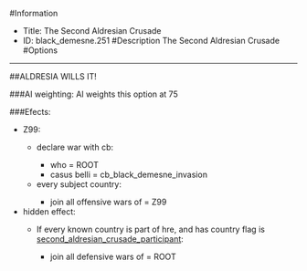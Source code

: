 #Information
 - Title: The Second Aldresian Crusade
 - ID: black_demesne.251
#Description
The Second Aldresian Crusade
#Options

___
##ALDRESIA WILLS IT!

###AI weighting:
AI weights this option at 75


###Efects:<ul><li>Z99:</li><ul><li>declare war with cb:</li><ul><li>who = ROOT</li><li>casus belli = cb_black_demesne_invasion</li></ul><li>every subject country:</li><ul><li>join all offensive wars of = Z99</li></ul></ul><li>hidden effect:</li><ul><li>If every known country is part of hre, and  has country flag is [second_aldresian_crusade_participant](../flags/second_aldresian_crusade_participant.md):</li><ul><li>join all defensive wars of = ROOT</li></ul></ul></ul>
